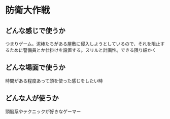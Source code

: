 # 防衛大作戦

## どんな感じで使うか
つまりゲーム。泥棒たちがある屋敷に侵入しようとしているので、それを阻止するために警備員とか仕掛けを設置する。スリルと計画性。できる限り細かく

## どんな場面で使うか
時間がある程度あって頭を使った感じをしたい時

## どんな人が使うか
頭脳系やテクニックが好きなゲーマー